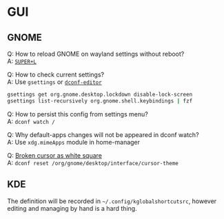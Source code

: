 # GUI

## GNOME

Q: How to reload GNOME on wayland settings without reboot?\
A: [`SUPER+L`](https://superuser.com/a/1740160)

Q: How to check current settings?\
A: Use `gsettings` or [`dconf-editor`](https://wiki.nixos.org/wiki/GNOME)

```bash
gsettings get org.gnome.desktop.lockdown disable-lock-screen
gsettings list-recursively org.gnome.shell.keybindings | fzf
```

Q: How to persist this config from settings menu?\
A: `dconf watch /`

Q: Why default-apps changes will not be appeared in dconf watch?\
A: Use `xdg.mimeApps` module in home-manager

Q: [Broken cursor as white square](https://github.com/NixOS/nixpkgs/issues/140505#issuecomment-1637341617)\
A: `dconf reset /org/gnome/desktop/interface/cursor-theme`

## KDE

The definition will be recorded in `~/.config/kglobalshortcutsrc`, however editing and managing by hand is a hard thing.
